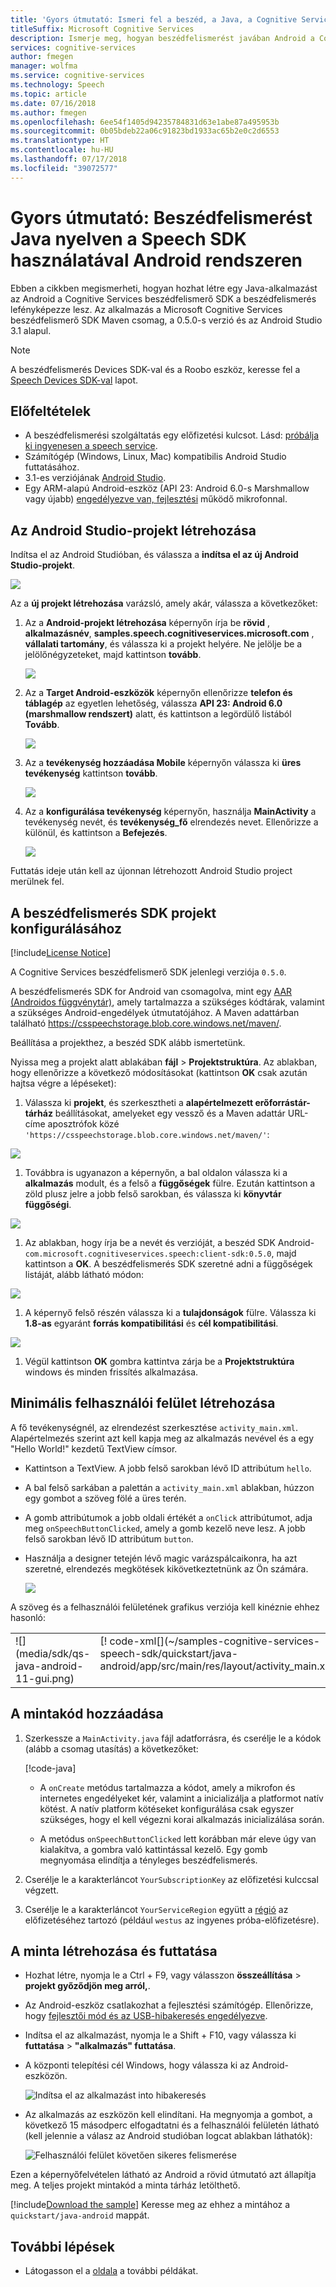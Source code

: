 ```yaml
---
title: 'Gyors útmutató: Ismeri fel a beszéd, a Java, a Cognitive Services beszédfelismerő SDK használatával Android rendszeren |} A Microsoft Docs'
titleSuffix: Microsoft Cognitive Services
description: Ismerje meg, hogyan beszédfelismerést javában Android a Cognitive Services beszédfelismerő SDK használatával
services: cognitive-services
author: fmegen
manager: wolfma
ms.service: cognitive-services
ms.technology: Speech
ms.topic: article
ms.date: 07/16/2018
ms.author: fmegen
ms.openlocfilehash: 6ee54f1405d94235784831d63e1abe87a495953b
ms.sourcegitcommit: 0b05bdeb22a06c91823bd1933ac65b2e0c2d6553
ms.translationtype: HT
ms.contentlocale: hu-HU
ms.lasthandoff: 07/17/2018
ms.locfileid: "39072577"
---
```

# <a name="quickstart-recognize-speech-in-java-on-android-using-the-speech-sdk"></a>Gyors útmutató: Beszédfelismerést Java nyelven a Speech SDK használatával Android rendszeren

Ebben a cikkben megismerheti, hogyan hozhat létre egy Java-alkalmazást az Android a Cognitive Services beszédfelismerő SDK a beszédfelismerés lefényképezze lesz.
Az alkalmazás a Microsoft Cognitive Services beszédfelismerő SDK Maven csomag, a 0.5.0-s verzió és az Android Studio 3.1 alapul.

> [!NOTE]
> A beszédfelismerés Devices SDK-val és a Roobo eszköz, keresse fel a [Speech Devices SDK-val](speech-devices-sdk.md) lapot.

## <a name="prerequisites"></a>Előfeltételek

* A beszédfelismerési szolgáltatás egy előfizetési kulcsot. Lásd: [próbálja ki ingyenesen a speech service](get-started.md).
* Számítógép (Windows, Linux, Mac) kompatibilis Android Studio futtatásához.
* 3.1-es verziójának [Android Studio](https://developer.android.com/studio/).
* Egy ARM-alapú Android-eszköz (API 23: Android 6.0-s Marshmallow vagy újabb) [engedélyezve van, fejlesztési](https://developer.android.com/studio/debug/dev-options) működő mikrofonnal.

## <a name="create-an-android-studio-project"></a>Az Android Studio-projekt létrehozása

Indítsa el az Android Studióban, és válassza a **indítsa el az új Android Studio-projekt**.

![](media/sdk/qs-java-android-01-start-new-android-studio-project.png)

Az a **új projekt létrehozása** varázsló, amely akár, válassza a következőket:

1. Az a **Android-projekt létrehozása** képernyőn írja be **rövid** , **alkalmazásnév**, **samples.speech.cognitiveservices.microsoft.com** , **vállalati tartomány**, és válassza ki a projekt helyére. Ne jelölje be a jelölőnégyzeteket, majd kattintson **tovább**.

   ![](media/sdk/qs-java-android-02-create-android-project.png)

1. Az a **Target Android-eszközök** képernyőn ellenőrizze **telefon és táblagép** az egyetlen lehetőség, válassza **API 23: Android 6.0 (marshmallow rendszert)** alatt, és kattintson a legördülő listából **Tovább**.

   ![](media/sdk/qs-java-android-03-target-android-devices.png)

1. Az a **tevékenység hozzáadása Mobile** képernyőn válassza ki **üres tevékenység** kattintson **tovább**.

   ![](media/sdk/qs-java-android-04-add-an-activity-to-mobile.png)

1. Az a **konfigurálása tevékenység** képernyőn, használja **MainActivity** a tevékenység nevét, és **tevékenység\_fő** elrendezés nevet. Ellenőrizze a különül, és kattintson a **Befejezés**.

   ![](media/sdk/qs-java-android-05-configure-activity.png)

Futtatás ideje után kell az újonnan létrehozott Android Studio project merülnek fel.

## <a name="configure-your-project-for-the-speech-sdk"></a>A beszédfelismerés SDK projekt konfigurálásához

[!include[License Notice](includes/license-notice.md)]

A Cognitive Services beszédfelismerő SDK jelenlegi verziója `0.5.0`.

A beszédfelismerés SDK for Android van csomagolva, mint egy [AAR (Androidos függvénytár)](https://developer.android.com/studio/projects/android-library), amely tartalmazza a szükséges kódtárak, valamint a szükséges Android-engedélyek útmutatójához.
A Maven adattárban található https://csspeechstorage.blob.core.windows.net/maven/.

Beállítása a projekthez, a beszéd SDK alább ismertetünk.

Nyissa meg a projekt alatt ablakában **fájl** \> **Projektstruktúra**.
Az ablakban, hogy ellenőrizze a következő módosításokat (kattintson **OK** csak azután hajtsa végre a lépéseket):

1. Válassza ki **projekt**, és szerkesztheti a **alapértelmezett erőforrástár-tárház** beállításokat, amelyeket egy vessző és a Maven adattár URL-címe aposztrófok közé `'https://csspeechstorage.blob.core.windows.net/maven/'`:

  ![](media/sdk/qs-java-android-06-add-maven-repository.png)

1. Továbbra is ugyanazon a képernyőn, a bal oldalon válassza ki a **alkalmazás** modult, és a felső a **függőségek** fülre. Ezután kattintson a zöld plusz jelre a jobb felső sarokban, és válassza ki **könyvtár függőségi**.

  ![](media/sdk/qs-java-android-07-add-module-dependency.png)

1. Az ablakban, hogy írja be a nevét és verzióját, a beszéd SDK Android- `com.microsoft.cognitiveservices.speech:client-sdk:0.5.0`, majd kattintson a **OK**.
   A beszédfelismerés SDK szeretné adni a függőségek listáját, alább látható módon:

  ![](media/sdk/qs-java-android-08-dependency-added.png)

1. A képernyő felső részén válassza ki a **tulajdonságok** fülre. Válassza ki **1.8-as** egyaránt **forrás kompatibilitási** és **cél kompatibilitási**.

  ![](media/sdk/qs-java-android-09-dependency-added.png)

1. Végül kattintson **OK** gombra kattintva zárja be a **Projektstruktúra** windows és minden frissítés alkalmazása.

## <a name="create-a-minimal-ui"></a>Minimális felhasználói felület létrehozása

A fő tevékenységnél, az elrendezést szerkesztése `activity_main.xml`.
Alapértelmezés szerint azt kell kapja meg az alkalmazás nevével és a egy "Hello World!" kezdetű TextView címsor.

* Kattintson a TextView. A jobb felső sarokban lévő ID attribútum `hello`.

* A bal felső sarkában a palettán a `activity_main.xml` ablakban, húzzon egy gombot a szöveg fölé a üres terén.

* A gomb attribútumok a jobb oldali értékét a `onClick` attribútumot, adja meg `onSpeechButtonClicked`, amely a gomb kezelő neve lesz.
  A jobb felső sarokban lévő ID attribútum `button`.

* Használja a designer tetején lévő magic varázspálcaikonra, ha azt szeretné, elrendezés megkötések kikövetkeztetnünk az Ön számára.

  ![](media/sdk/qs-java-android-10-infer-layout-constraints.png)

A szöveg és a felhasználói felületének grafikus verziója kell kinéznie ehhez hasonló:

<table>
<tr>
<td valign="top">
![](media/sdk/qs-java-android-11-gui.png)
</td>
<td valign="top">
[! code-xml[](~/samples-cognitive-services-speech-sdk/quickstart/java-android/app/src/main/res/layout/activity_main.xml)]
</td>
</tr>
</table>

## <a name="add-the-sample-code"></a>A mintakód hozzáadása

1. Szerkessze a `MainActivity.java` fájl adatforrásra, és cserélje le a kódok (alább a csomag utasítás) a következőket:

   [!code-java[](~/samples-cognitive-services-speech-sdk/quickstart/java-android/app/src/main/java/com/microsoft/cognitiveservices/speech/samples/quickstart/MainActivity.java#code)]

   * A `onCreate` metódus tartalmazza a kódot, amely a mikrofon és internetes engedélyeket kér, valamint a inicializálja a platformot natív kötést. A natív platform kötéseket konfigurálása csak egyszer szükséges, hogy el kell végezni korai alkalmazás inicializálása során.
   
   * A metódus `onSpeechButtonClicked` lett korábban már eleve úgy van kialakítva, a gombra való kattintással kezelő. Egy gomb megnyomása elindítja a tényleges beszédfelismerés.

1. Cserélje le a karakterláncot `YourSubscriptionKey` az előfizetési kulccsal végzett.

1. Cserélje le a karakterláncot `YourServiceRegion` együtt a [régió](regions.md) az előfizetéséhez tartozó (például `westus` az ingyenes próba-előfizetésre).

## <a name="build-and-run-the-sample"></a>A minta létrehozása és futtatása

* Hozhat létre, nyomja le a Ctrl + F9, vagy válasszon **összeállítása** \> **projekt győződjön meg arról,**.

* Az Android-eszköz csatlakozhat a fejlesztési számítógép. Ellenőrizze, hogy [fejlesztői mód és az USB-hibakeresés engedélyezve](https://developer.android.com/studio/debug/dev-options).

* Indítsa el az alkalmazást, nyomja le a Shift + F10, vagy válassza ki **futtatása** \> **"alkalmazás" futtatása**.

* A központi telepítési cél Windows, hogy válassza ki az Android-eszközön.

  ![Indítsa el az alkalmazást into hibakeresés](media/sdk/qs-java-android-12-deploy.png)

* Az alkalmazás az eszközön kell elindítani.
  Ha megnyomja a gombot, a következő 15 másodperc elfogadtatni és a felhasználói felületén látható (kell jelennie a válasz az Android studióban logcat ablakban láthatók):

  ![Felhasználói felület követően sikeres felismerése](media/sdk/qs-java-android-13-gui-on-device.png)

Ezen a képernyőfelvételen látható az Android a rövid útmutató azt állapítja meg. A teljes projekt mintakód a minta tárház letölthető.

[!include[Download the sample](../../../includes/cognitive-services-speech-service-speech-sdk-sample-download-h2.md)]
Keresse meg az ehhez a mintához a `quickstart/java-android` mappát.

## <a name="next-steps"></a>További lépések

* Látogasson el a [oldala](samples.md) a további példákat.

